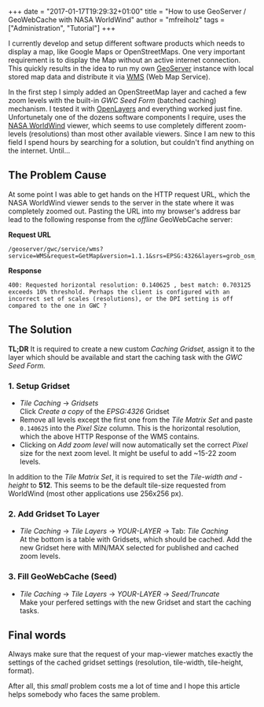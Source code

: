 +++
date = "2017-01-17T19:29:32+01:00"
title = "How to use GeoServer / GeoWebCache with NASA WorldWind"
author = "mfreiholz"
tags = ["Administration", "Tutorial"]
+++

I currently develop and setup different software products which needs to display a map, like Google Maps or OpenStreetMaps. One very important requirement is to display the Map without an active internet connection. This quickly results in the idea to run my own [GeoServer](http://geoserver.org/) instance with local stored map data and distribute it via [WMS](https://en.wikipedia.org/wiki/Web_Map_Service) (Web Map Service).
<!--more-->

In the first step I simply added an OpenStreetMap layer and cached a few zoom levels with the built-in *GWC Seed Form* (batched caching) mechanism. I tested it with [OpenLayers](http://openlayers.org/) and everything worked just fine. Unfortunetaly one of the dozens software components I require, uses the [NASA WorldWind](https://worldwind.arc.nasa.gov/) viewer, which seems to use completely different zoom-levels (resolutions) than most other available viewers. Since I am new to this field I spend hours by searching for a solution, but couldn't find anything on the internet. Until...

## The Problem Cause

At some point I was able to get hands on the HTTP request URL, which the NASA WorldWind viewer sends to the server in the state where it was completely zoomed out. Pasting the URL into my browser's address bar lead to the following response from the *offline* GeoWebCache server:

**Request URL**

```
/geoserver/gwc/service/wms?service=WMS&request=GetMap&version=1.1.1&srs=EPSG:4326&layers=grob_osm_wsm:all&styles=&width=512&height=512&format=image/png&transparent=TRUE&bgcolor=0x000000&bbox=54.0,36.0,72.0,54.0&
```

**Response**

`
400: Requested horizontal resolution: 0.140625 , best match:
0.703125 exceeds 10% threshold. Perhaps the client is configured with an incorrect set of scales (resolutions), or the DPI setting is off compared to the one in GWC ?
`

## The Solution

**TL;DR** It is required to create a new custom *Caching Gridset,* assign it to the layer which should be available and start the caching task with the *GWC Seed Form.*

### 1. Setup Gridset

- *Tile Caching* -> *Gridsets* \
Click *Create a copy* of the *EPSG:4326* Gridset
- Remove all levels except the first one from the *Tile Matrix Set* and paste `0.140625` into the *Pixel Size* column. This is the horizontal resolution, which the above HTTP Response of the WMS contains.
- Clicking on *Add zoom level* will now automatically set the correct *Pixel* size for the next zoom level. It might be useful to add ~15-22 zoom levels.

In addition to the *Tile Matrix Set*, it is required to set the *Tile-width and -height* to **512**. This seems to be the default tile-size requested from WorldWind (most other applications use 256x256 px).

### 2. Add Gridset To Layer

- *Tile Caching* -> *Tile Layers* -> *YOUR-LAYER* -> Tab: *Tile Caching* \
At the bottom is a table with Gridsets, which should be cached. Add the new Gridset here with MIN/MAX selected for published and cached zoom levels.

### 3. Fill GeoWebCache (Seed)

- *Tile Caching* -> *Tile Layers* -> *YOUR-LAYER* -> *Seed/Truncate* \
Make your perfered settings with the new Gridset and start the caching tasks.

## Final words

Always make sure that the request of your map-viewer matches exactly the settings of the cached gridset settings (resolution, tile-width, tile-height, format).

After all, this *small* problem costs me a lot of time and I hope this article helps somebody who faces the same problem.